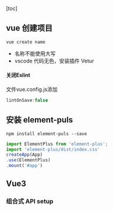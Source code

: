 [toc]

## vue 创建项目

~~~ shell
vue create name
~~~

*   名称不能使用大写
*   vscode 代码无色，安装插件 Vetur

#### 关闭Eslint

文件vue.config.js添加

~~~ js
lintOnSave:false
~~~

## 安装 element-puls

~~~ shell
npm install element-puls --save
~~~

~~~ js
import ElementPlus from 'element-plus';
import 'element-plus/dist/index.css'
createApp(App)
.use(ElementPlus)
.mount('#app')
~~~

## Vue3

### 组合式 API setup

<kbd><script setup></kbd> 就像直接写JS代码。

自动导入顶层变量/函数，自动导入组件，形式更自由、灵活。

### 响应式 ref() reactive()

#### ref()

~~~ vue
<template>
{{ a }} 直接使用，不用a.value vue会自动解包拿到value
</template>
<script setup>
import { ref } from 'vue'
let a = ref(0);
function test() {
  a.value++;
}
</script>
~~~

#### reactive()

>   reactive()的值必须是一个对象，否则不具有响应式！
>
>   ref()的本质也是reactive()
>
>   ~~~ js
>   reactive({
>       value:1
>   })
>   ~~~

~~~ vue
<template>
<el-button @click="test">test</el-button> {{ a }}
</template>
<script setup>
import { reactive, ref } from "vue";
let a = reactive({
    name:"test",
    age:20,
});
function test(){
    a.age++; // 不用 a.value
    console.log(a.age);
}
</script>
~~~

### 计算属性 computed()

~~~ vue
<template>
  <div class="box">
    <el-button @click="addBooks">按钮</el-button><br />
    书的个数：{{ booksCount }} <br />
    <span> {{ txt }} </span>
  </div>
</template>
<script setup>
import { computed, ref } from "vue";
let booksCount = ref(1);
function addBooks() {booksCount.value++;}
let txt = computed(() => {
  if (booksCount.value < 2) return "一点";
  else if (booksCount.value < 5) return "还行";
  else return "很多";
});
</script>
~~~

计算属性会被缓存，只有响应式依赖更新时才会重新计算。这意味着，booksCount不改变，无论txt被使用多少次，都是使用之前的值，不用重新计算。

### 生命周期

![组件生命周期图示](https://cn.vuejs.org/assets/lifecycle_zh-CN.W0MNXI0C.png)

~~~ js
import { onMounted } from "vue";
onMounted(()=>{
    console.log("onMounted");
})
~~~

### 侦听器 watch

~~~ vue
<template>
  <el-button @click="test">测试</el-button> {{ i }}
</template>

<script setup>
import { ref, watch } from "vue";
let i = ref(1);
function test (){
    i.value++;
}
watch(i,(newValue,oldValue)=>{
    console.log(newValue,oldValue);
})
</script>
~~~

### 模板引用 ref

~~~ vue
<template>
  <span ref="test">test</span>
</template>
<script setup>
import { onMounted, ref } from "vue";
let test = ref(null);
onMounted(() => {
  console.log(test.value);
});
</script>
~~~

#### 获取DOM的数组

~~~ vue
<template>
  <ul>
    <li ref="itemlist" v-for="item in listdata" :key="item">{{ item }}</li>
  </ul>
</template>
<script setup>
import { onMounted, ref } from "vue";
let listdata = ref([1, 2, 3, 4, 5]);
let itemlist = ref(null);
onMounted(()=>{
    itemlist.value.forEach(item => {
        console.log(item);
    });
})
</script>
~~~

### 组件

test.vue

~~~ vue
<template>
组件
</template>
~~~

App.vue

~~~ vue
<template>
<testVue></testVue>
</template>
<script setup>
//setup 组合式编程 引入组件，就可以直接用
import testVue from "./components/test.vue";
</script>
~~~

### Props

test.vue

~~~ vue
<template>
{{ title }}
</template>
<script setup>
defineProps(["title"])
</script>
~~~

App.vue

~~~ vue
<template>
<testVue title="标题"></testVue>
</template>
<script setup>
import testVue from "./components/test.vue";
</script>
~~~

### 事件

test.vue

~~~ vue
<template>
  <el-button @click="onButtonClick">子组件的按钮</el-button>
</template>
<script setup>
const emit = defineEmits(["onSubmit"]);
function onButtonClick() {
  emit("onSubmit");
}
</script>
~~~

App.vue

~~~ vue
<template>
  <testVue @on-submit="submit()"></testVue>
</template>
<script setup>
import testVue from "./components/test.vue";
function submit() {
  console.log("提交");
}
</script>
~~~

子组件使用<kbd>\$emit</kbd>方法可以省略Script。test.vue

~~~ vue
<template>
  <el-button @click="$emit('onSubmit')">子组件的按钮</el-button>
</template>
~~~

#### emit 传值

test.vue

~~~ vue
<template>
<el-button @click="$emit('test',33)">按钮</el-button>
</template>
~~~

App.vue

~~~ vue
<template>
<testVue @test="test"></testVue>
</template>
<script setup>
import testVue from "./components/test.vue";
function test(i){
    console.log("test",i);
}
</script>
~~~

### 插槽

test.vue

~~~ vue
<template>
  <div>页头</div>
  <div>
    <slot>默认内容</slot>
  </div>
  <div>页尾</div>
</template>
~~~

App.vue

~~~ vue
<template>
  <testVue>内容</testVue>
</template>
<script setup>
import testVue from "./components/test.vue";
</script>
~~~

#### 具名插槽

test.vue

~~~ vue
<template>
    标题：<slot name="title">标题</slot> <br>
    内容：<slot name="content">内容</slot> <br>
    页脚：<slot name="footer">页脚</slot>
</template>
~~~

App.vue

~~~ vue
<template>
  <testVue>
    <template v-slot:title> title </template>
    <template v-slot:content> content </template>
    <template v-slot:footer> footer </template>
  </testVue>
</template>
<script setup>
import testVue from "./components/test.vue";
</script>
~~~

#### 作用域插槽

test.vue

~~~ vue
<template>
    <slot :txt="txt"></slot>
</template>
<script setup>
let txt = "子组件的数据";
</script>
~~~

App.vue   ==v-slot="data"==

~~~ vue
<template>
  <testVue v-slot="data">
    父组件获取到了子组件的值：{{ data }}
  </testVue> <br/>
  <testVue v-slot="{txt}">
    直接解构出数据： {{ txt }}
  </testVue>
</template>
<script setup>
import testVue from "./components/test.vue";
</script>
~~~

#### 具名作用域插槽

test.vue

~~~ vue
<template>
    <slot name="test" :txt="txt"></slot>
</template>
<script setup>
let txt = "子组件的数据";
</script>
~~~

App.vue ==#test="data"==

~~~ vue
<template>
  <testVue>
    <template #test="data"> 父组件获取到了子组件的值：{{ data }} </template>
  </testVue>
  <br />
  <testVue>
    <template #test="{ txt }"> 直接解构出数据： {{ txt }} </template>
  </testVue>
</template>
<script setup>
import testVue from "./components/test.vue";
</script>
~~~

### 透传

“透传 attribute”指的是传递给一个组件，却没有被该组件声明为 [props](https://cn.vuejs.org/guide/components/props.html) 或 [emits](https://cn.vuejs.org/guide/components/events.html#defining-custom-events) 的 attribute 或者 `v-on` 事件监听器。最常见的例子就是 `class`、`style` 和 `id`。

test.vue

~~~ vue
<template>
<el-button>test</el-button>
</template>
~~~

App.vue

~~~ vue
<template>
  <testVue @click="test"></testVue>
</template>
<script setup>
import testVue from "./components/test.vue";
function test(){
    console.log('test');
}
</script>
~~~

多个跟节点透传，使用<kbd>v-bind:”$attrs”</kbd>显示绑定

~~~ vue
<template>
<el-button>test</el-button>
<el-button v-bind="$attrs">test2</el-button>
<el-button>test3</el-button>
</template>
~~~

在JS中使用 attrs

test.vue

~~~ vue
<template>test</template>
<script setup>
import { useAttrs } from 'vue';
const attrs = useAttrs();
attrs.onTest();  // 函数名是父组件中的事件名前加“on”，事件名首字母大写。
</script>
~~~

App.vue

~~~ vue
<template>
  <testVue @Test="test"></testVue>
</template>
<script setup>
import testVue from "./components/test.vue";
function test(){
    console.log('test');
}
</script>
~~~

#### 禁用透传

~~~ js
defineOptions({
    inheritAttrs:false,
})
~~~

### 依赖注入 provide inject

适用于多层级组件间传递数据

App.vue 父组件提供数据 provide

~~~ vue
<template>
  <test></test>
</template>
<script setup>
import { provide } from "vue";
import test from "./components/test.vue";
let data = 20;
provide("data", data);
</script>
~~~

test.vue 子组件 注入数据 inject

~~~ vue
<script setup>
import { inject } from "vue";
let data = inject("data");
console.log(data)
</script>
~~~

inject 设置默认值 

~~~ js
let data = inject("data","null");
~~~

如果不想让子组件修改父组件的数据时，可以用<kbd>readonly()</kbd>来把数据设置成只读数据。

~~~ js
provide("data", readonly(data));
~~~

---

### 组合式函数 hook

src目录下创建<kbd>hooks</kbd>文件夹，里面用来存放所有的hook文件

test.js

~~~ js
let i = 0;
export function useTest(){
    i++;
    return i;
}
~~~

App.vue

~~~ vue
<template>
  父组件：<el-button @click="addi">按钮</el-button>
  <br>
  <test></test>
</template>

<script setup>
import test from './components/test.vue';
import {useTest} from './hooks/test';
function addi(){
  console.log("按钮被点击了"+useTest()+"次");;
}
</script>
~~~

### 自定义指令

~~~ vue
<template>
  <span v-test>test</span>
</template>
<script setup>
const vTest = {
  mounted:(el)=>{
    console.log(el);
  }
}
</script>
~~~

#### 所有参数

~~~ vue
<template>
  <span v-test="a">test</span>
</template>
<script setup>
let a = "传递的值"
const vTest = {
  mounted:(el,binding,vnode,preVnode)=>{
    console.log(el,binding,vnode,preVnode);
  }
}
</script>
~~~

-   `el`：指令绑定到的元素。这可以用于直接操作 DOM。
-   `binding`：一个对象，包含以下属性。
    -   `value`：传递给指令的值。例如在 `v-my-directive="1 + 1"` 中，值是 `2`。
    -   `oldValue`：之前的值，仅在 `beforeUpdate` 和 `updated` 中可用。无论值是否更改，它都可用。
    -   `arg`：传递给指令的参数 (如果有的话)。例如在 `v-my-directive:foo` 中，参数是 `"foo"`。
    -   `modifiers`：一个包含修饰符的对象 (如果有的话)。例如在 `v-my-directive.foo.bar` 中，修饰符对象是 `{ foo: true, bar: true }`。
    -   `instance`：使用该指令的组件实例。
    -   `dir`：指令的定义对象。
-   `vnode`：代表绑定元素的底层 VNode。
-   `prevNode`：代表之前的渲染中指令所绑定元素的 VNode。仅在 `beforeUpdate` 和 `updated` 钩子中可用。

#### 所有钩子

~~~ js
const myDirective = {
  // 在绑定元素的 attribute 前
  // 或事件监听器应用前调用
  created(el, binding, vnode, prevVnode) {
    // 下面会介绍各个参数的细节
  },
  // 在元素被插入到 DOM 前调用
  beforeMount(el, binding, vnode, prevVnode) {},
  // 在绑定元素的父组件
  // 及他自己的所有子节点都挂载完成后调用
  mounted(el, binding, vnode, prevVnode) {},
  // 绑定元素的父组件更新前调用
  beforeUpdate(el, binding, vnode, prevVnode) {},
  // 在绑定元素的父组件
  // 及他自己的所有子节点都更新后调用
  updated(el, binding, vnode, prevVnode) {},
  // 绑定元素的父组件卸载前调用
  beforeUnmount(el, binding, vnode, prevVnode) {},
  // 绑定元素的父组件卸载后调用
  unmounted(el, binding, vnode, prevVnode) {}
}
~~~

#### 简写形式

~~~ js
const vTest = (el,binding)=>{
  // 在 'mounted' 和 'updated' 时都调用
  console.log(el,binding);
}
~~~

### 插件

在src下创建 <kbd>plugins</kbd> 插件文件夹
test.js

~~~ js
export default {
  install: (app, options) => {
    app.config.globalProperties.$test = (args) => {
      return "接收到的args: " + args;
    };
  },
};
~~~

App.vue

~~~ vue
<template>
  <span>{{ $test("test") }}</span>
</template>
~~~



## 路由 Router

在 <kbd>src/router/index.js</kbd> 中添加配置

~~~ json
{
    path: "/test",
    name: "test3",
    component: () => import("../components/test.vue"),
  },
  {
    path: "/test",
    name: "test2",
    component: () => import("../components/test2.vue"),
  },
~~~

#### 使用

router-link

~~~ html
  <router-view></router-view> <br>
  <router-link to="/test3">跳转</router-link>
~~~

js

~~~ js
import { useRouter } from "vue-router";
let router = useRouter();
router.push("/test")
~~~

#### 传参

query传参    /test?id=1&name=名字

~~~ js
import { useRouter } from "vue-router";
let router = useRouter();
function test() {
  router.push({
    path:"/test",
    query:{
      id:1,
      name:"名字"
    }
  })
}
~~~

组件接收参数
~~~ js
import { useRoute } from "vue-router";
let route = useRoute();
console.log(route.query);
~~~

params 传参  /test/2

配置<kbd>src/router/index.js</kbd>

~~~ json
{
    path: "/test/:id",
    name: "test",
    component: () => import("../components/test.vue"),
},
~~~

使用
~~~ js
router.push("/test/2")
// 或者
router.push({
    params:{
      id:99
    }
  })
~~~

接收

~~~ js
import { onMounted, onUpdated} from "vue";
import { useRoute } from "vue-router";
let route = useRoute();
onUpdated(() => {
  console.log(route.params);
});
onMounted(()=>{
    console.log(route.params)
})
~~~

## 网络请求框架 axios

### get请求

~~~ js
onMounted(()=>{
  getdata();
})
async function getdata(){
  let {data} = await axios.get('http://localhost:7788')
  console.log(data);
}
~~~

post 请求传递query参数
~~~ js
onMounted(()=>{
  getdata();
})
async function getdata(){
  let {data} = await axios.post('http://localhost:7788/getUser?id=2')
  console.log(data);
}
~~~

post请求传递params参数

~~~ js
onMounted(()=>{
  getdata();
})
async function getdata(){
  let {data} = await axios.post('http://localhost:7788/getUser2/2')
  console.log(data);
}
~~~

post请求传递body参数

~~~ js
onMounted(() => {
  getdata();
});
async function getdata() {
  let { data } = await axios.post("http://localhost:7788/getUser3", {
    id: 2,
  });
  console.log(data);
}
~~~

## Element-Plus 组件

### Button 按钮

##### Type

*   primary
*   success
*   info
*   warning
*   danger

##### 样式

*   Default 默认样式
*   plain 半透明背景
*   round 胶囊
*   icon 图标  <kbd>:icon=“Edit”</kbd>

~~~ html
 <el-button type="danger">Danger</el-button>
 <el-button type="primary" :icon="Edit" circle />
~~~

### Input 输入框

使用<kbd>v-model</kbd>绑定数据。

~~~ html
 <el-input v-model="input" disabled placeholder="禁用的按钮"/>
~~~

*   disabled 禁用
*   clearable 显示清空按钮
*   placeholder 提示文本
*   show-password 密码框
*   size 尺寸
    *   large
    *   small

### Select 下拉菜单

~~~ vue
<el-select v-model="value" class="m-2" placeholder="Select" size="large">
  <el-option
    v-for="item in options"
    :key="item.value"
    :label="item.label"
    :value="item.value"
  />
</el-select>
~~~

### Form 表单

~~~ html
<template>
  <el-form inline label-width="120px">
    <el-form-item label="昵称">
      <el-input placeholder="请输入"></el-input>
    </el-form-item>
    <el-form-item label="出生地">
      <el-input placeholder="请输入"></el-input>
    </el-form-item>
    <el-form-item label="下拉框" style="width: 310px;">
      <el-select placeholder="请选择">
        <el-option value="option1" label="选项1">
          选项1
        </el-option>
        <el-option value="option1" label="选项2">
          选项2
        </el-option>
        <el-option value="option1" label="选项3">
          选项2
        </el-option>
      </el-select>
    </el-form-item>
  </el-form>
</template>
~~~

### Table 表格

~~~ html
<el-table :data="tableData" style="width: 100%">
    <el-table-column prop="date" label="Date" width="180" />
    <el-table-column prop="name" label="Name" width="180" />
    <el-table-column prop="address" label="Address" />
 </el-table>
~~~

*   data 要绑定的数据
*   border 显示边框

*   prop 绑定的数据名
*   label 表头显示的文本

#### 要修改某一项数据是，使用<kbd>scope</kbd>拿到本行数据

~~~ html
<template #default="scope">
        <el-button size="small" type="primary" @click="update(scope)">修改</el-button>
        <el-button size="small" type="danger" @click="del(scope)">删除</el-button>
</template>
~~~



### Dialog 对话框

~~~ html
<el-dialog title="标题" v-model="showupdate">   <!-- showupdate 控制对话框是否显示 -->
    <!-- 内容 -->
    <template #footer>   <!-- 对话框底部插槽 -->
      <!-- 底部 -->
    </template>
  </el-dialog>
~~~

### Message 消息提示

~~~ js
 ElMessage({
    message: '消息',
    type: 'warning',
  })
~~~

### Messageu Box 消息弹出框

~~~ js
ElMessageBox.confirm("你确定要删除吗？",{
    confirmButtonText:"确定",
    cancelButtonText:"取消",
  }).then((e)=>{
    tableData.value.splice(rowindex,1);
  }).catch((e)=>{   })
~~~

## 简单应用

~~~ vue
<template>
  <el-table :data="tableData" border>
    <el-table-column prop="id" label="ID" width="60"></el-table-column>
    <el-table-column prop="name" label="姓名"></el-table-column>
    <el-table-column prop="sex" label="性别" :formatter="sexformatter" width="60"></el-table-column>
    <el-table-column prop="phone" label="电话"></el-table-column>
    <el-table-column label="操作" width="150" align="center">
      <template #default="scope">
        <el-button size="small" type="primary" @click="update(scope)">修改</el-button>
        <el-button size="small" type="danger" @click="del(scope)">删除</el-button>
      </template>
    </el-table-column>
  </el-table>
  <el-dialog title="修改用户" v-model="showupdate"> 
    <el-form v-model="rowdata" label-width="60" inline align="center">
      <el-form-item label="id">
        <el-input placeholder="id" v-model="rowdata.id" disabled suffix-icon="xxxx"></el-input>
      </el-form-item>
      <el-form-item label="姓名">
        <el-input placeholder="姓名" v-model="rowdata.name" suffix-icon="edit"></el-input>
      </el-form-item>
      <el-form-item label="性别">
        <el-select placeholder="选择性别" v-model="rowdata.sex">
          <el-option :value="0" label="男">男</el-option>
          <el-option :value="1" label="女">女</el-option>
        </el-select>
      </el-form-item>
      <el-form-item label="电话">
        <el-input placeholder="电话" v-model="rowdata.phone" suffix-icon="xxxx"></el-input>
      </el-form-item>
    </el-form>
    <template #footer>
      <el-button type="primary" @click="doupdate">修改</el-button>
      <el-button @click="()=>showupdate = false">取消</el-button>
    </template>
  </el-dialog>
</template>
<script setup>
import { ElMessageBox } from "element-plus";
import { ref } from "vue";
let tableData = ref([
  {
    id: "1",
    name: "Tom",
    sex:0,
    phone: "15043335432",
  },
  {
    id: "2",
    name: "Bob",
    sex:0,
    phone: "15043354323",
  },
  {
    id: "3",
    name: "LiHua",
    sex:0,
    phone: "15034335432",
  },
  {
    id: "4",
    name: "Jim",
    sex:1,
    phone: "15043000323",
  },
]);
let showupdate = ref(false);
let rowdata = ref(null);
let rowindex = 0;
function update(row) {
  showupdate.value = true;
  rowdata.value = Object.assign({},row.row);
  rowindex = row.$index;
}
function del(row) {
  ElMessageBox.confirm("你确定要删除吗？",{
    confirmButtonText:"确定",
    cancelButtonText:"取消",
  }).then((e)=>{
	// 网络请求 ，修改数据库数据
  }).catch((e)=>{   })
}
function sexformatter(row,column){
  if(row.sex == '0') return "男";
  else if(row.sex =='1') return "女";
  else return '未知';
}
function doupdate(){
  // 网络请求 ，修改数据库数据
  tableData.value[rowindex] = rowdata.value;
  showupdate.value = false
}
</script>
~~~

---

## Uniapp

## uniapp 组件

### Uniapp 打包

